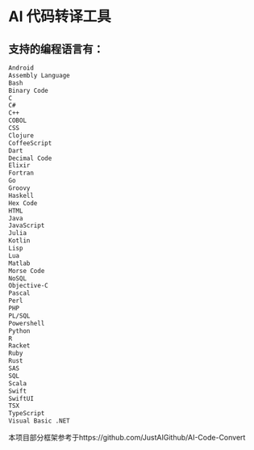 # AI 代码转译工具


## 支持的编程语言有：
```bash
Android
Assembly Language
Bash
Binary Code
C
C#
C++
COBOL
CSS
Clojure
CoffeeScript
Dart
Decimal Code
Elixir
Fortran
Go
Groovy
Haskell
Hex Code
HTML
Java
JavaScript
Julia
Kotlin
Lisp
Lua
Matlab
Morse Code
NoSQL
Objective-C
Pascal
Perl
PHP
PL/SQL
Powershell
Python
R
Racket
Ruby
Rust
SAS
SQL
Scala
Swift
SwiftUI
TSX
TypeScript
Visual Basic .NET
```
本项目部分框架参考于https://github.com/JustAIGithub/AI-Code-Convert